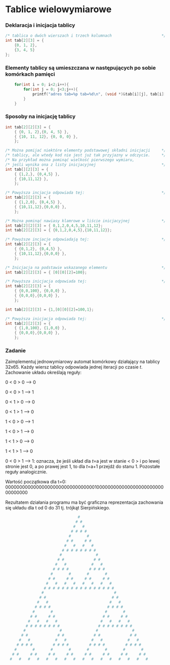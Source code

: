 # Tablice wielowymiarowe
### Deklaracja i inicjacja tablicy 
```c
/* tablica o dwóch wierszach i trzech kolumnach                      */
int tab[2][3] = {
	{0, 1, 2},
	{3, 4, 5}
}; 
```
### Elementy tablicy są umieszczana w następujących po sobie komórkach pamięci
```c		
	for(int i = 0; i<2;i++){
		for(int j = 0; j<3;j++){
			printf("adres tab=%p tab=%d\n", (void *)&tab[i][j], tab[i][j]);
		}
	}
```
### Sposoby na inicjację tablicy
```c
int tab[2][2][3] = {
	{ {0, 1, 2},{0, 4, 5} },
	{ {10, 11, 12}, {0, 0, 0} },
	}; 

/* Można pomijać niektóre elementy podstawowej składni inicjacji     */
/* tablicy, ale wtedy kod nie jest już tak przyjazny w odczycie.     */
/* Na przykład można pominąć wielkość pierwszego wymiaru, 
/* jeśli wynika ona z listy inicjacyjnej                             */ 
int tab[][2][3] = { 
	{ {1,2,}, {0,4,5} },
	{ {10,11,12} }, 
	};

/* Powyższa incjacja odpowiada tej:                                  */
int tab[2][2][3] = { 
	{ {1,2,0}, {0,4,5} },
	{ {10,11,12},{0,0,0} }, 
	};

/* Można pominąć nawiasy klamrowe w liście inicjacyjnej              */
int tab[2][2][3] = { 0,1,2,0,4,5,10,11,12}; 
int tab[2][2][3] = { {0,1,2,0,4,5},{10,11,12}}; 

/* Powyższe incjacje odpowiadają tej:                                */
int tab[2][2][3] = { 
	{ {0,1,2}, {0,4,5} },
	{ {10,11,12},{0,0,0} }, 
	};

/* Inicjacja na podstawie wskazanego elementu                        */
int tab[2][2][3] = { [0][0][2]=100};

/* Powyższa inicjacja odpowiada tej:                                 */
int tab[2][2][3] = { 
	{ {0,0,100}, {0,0,0} },
	{ {0,0,0},{0,0,0} }, 
	};

int tab[2][2][3] = {1,[0][0][2]=100,1}; 

/* Powyższa inicjacja odpowiada tej:                                 */
int tab[2][2][3] = { 
	{ {1,0,100}, {1,0,0} },
	{ {0,0,0},{0,0,0} }, 
	};

```

### Zadanie
Zaimplementuj jednowymiarowy automat komórkowy działający na tablicy 32x65.
Każdy wiersz tablicy odpowiada jednej iteracji po czasie *t*. Zachowanie
układu określają reguły:

0 < 0 > 0 —> 0

0 < 0 > 1 —> 1

0 < 1 > 0 —> 0

0 < 1 > 1 —> 0

1 < 0 > 0 —> 1

1 < 0 > 1 —> 0

1 < 1 > 0 —> 0

1 < 1 > 1 —> 0

0 < 0 > 1 —> 1: oznacza, że jeśli układ dla *t*=a jest w stanie < 0 > i
po lewej stronie jest 0, a po prawej jest 1, to dla *t*=a+1 przejdź do
stanu 1. Pozostałe reguły analogicznie.

Wartość początkowa dla t=0:
00000000000000000000000000000000100000000000000000000000000000000

Rezultatem działania programu ma być graficzna reprezentacja zachowania się
układu dla t od 0 do 31 tj. trójkąt Sierpińskiego.

```zsh
                                #                                
                               # #                               
                              #   #                              
                             # # # #                             
                            #       #                            
                           # #     # #                           
                          #   #   #   #                          
                         # # # # # # # #                         
                        #               #                        
                       # #             # #                       
                      #   #           #   #                      
                     # # # #         # # # #                     
                    #       #       #       #                    
                   # #     # #     # #     # #                   
                  #   #   #   #   #   #   #   #                  
                 # # # # # # # # # # # # # # # #                 
                #                               #                
               # #                             # #               
              #   #                           #   #              
             # # # #                         # # # #             
            #       #                       #       #            
           # #     # #                     # #     # #           
          #   #   #   #                   #   #   #   #          
         # # # # # # # #                 # # # # # # # #         
        #               #               #               #        
       # #             # #             # #             # #       
      #   #           #   #           #   #           #   #      
     # # # #         # # # #         # # # #         # # # #     
    #       #       #       #       #       #       #       #    
   # #     # #     # #     # #     # #     # #     # #     # #   
  #   #   #   #   #   #   #   #   #   #   #   #   #   #   #   #  
```
